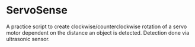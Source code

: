 # ServoSense
A practice script to create clockwise/counterclockwise rotation of a servo motor dependent on the distance an object is detected. Detection done via ultrasonic sensor.  
